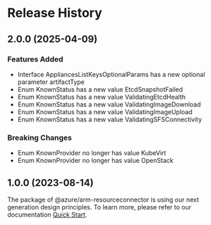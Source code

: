 # Release History
    
## 2.0.0 (2025-04-09)
    
### Features Added

  - Interface AppliancesListKeysOptionalParams has a new optional parameter artifactType
  - Enum KnownStatus has a new value EtcdSnapshotFailed
  - Enum KnownStatus has a new value ValidatingEtcdHealth
  - Enum KnownStatus has a new value ValidatingImageDownload
  - Enum KnownStatus has a new value ValidatingImageUpload
  - Enum KnownStatus has a new value ValidatingSFSConnectivity

### Breaking Changes

  - Enum KnownProvider no longer has value KubeVirt
  - Enum KnownProvider no longer has value OpenStack
    
    
## 1.0.0 (2023-08-14)

The package of @azure/arm-resourceconnector is using our next generation design principles. To learn more, please refer to our documentation [Quick Start](https://aka.ms/azsdk/js/mgmt/quickstart).
